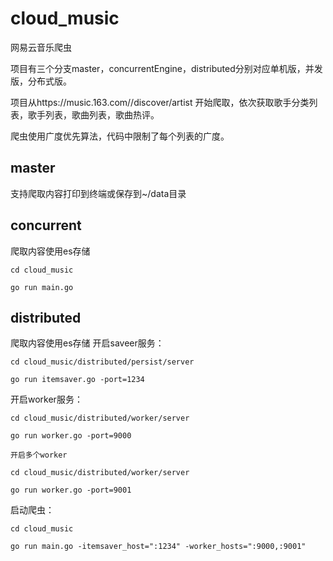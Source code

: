 # cloud_music
网易云音乐爬虫

项目有三个分支master，concurrentEngine，distributed分别对应单机版，并发版，分布式版。

项目从https://music.163.com//discover/artist 开始爬取，依次获取歌手分类列表，歌手列表，歌曲列表，歌曲热评。

爬虫使用广度优先算法，代码中限制了每个列表的广度。

## master
支持爬取内容打印到终端或保存到~/data目录
## concurrent
爬取内容使用es存储

```
cd cloud_music

go run main.go
```
## distributed
爬取内容使用es存储
开启saveer服务：

```
cd cloud_music/distributed/persist/server

go run itemsaver.go -port=1234
```

开启worker服务：

```
cd cloud_music/distributed/worker/server

go run worker.go -port=9000

开启多个worker

cd cloud_music/distributed/worker/server

go run worker.go -port=9001
```

启动爬虫：

```
cd cloud_music

go run main.go -itemsaver_host=":1234" -worker_hosts=":9000,:9001"
```
